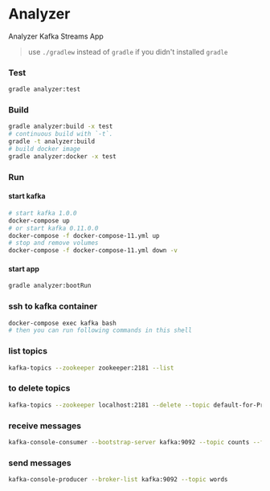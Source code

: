 Analyzer
========
Analyzer Kafka Streams App

> use `./gradlew` instead of `gradle` if you didn't installed `gradle`

### Test
```bash
gradle analyzer:test
```
### Build
```bash
gradle analyzer:build -x test 
# continuous build with `-t`. 
gradle -t analyzer:build
# build docker image
gradle analyzer:docker -x test 
```
 
### Run
#### start kafka
```bash
# start kafka 1.0.0
docker-compose up
# or start kafka 0.11.0.0
docker-compose -f docker-compose-11.yml up
# stop and remove volumes
docker-compose -f docker-compose-11.yml down -v
```

#### start app
```bash
gradle analyzer:bootRun
```

### ssh to kafka container
```bash
docker-compose exec kafka bash
# then you can run following commands in this shell
```

### list topics
```bash
kafka-topics --zookeeper zookeeper:2181 --list
```

### to delete topics
```bash
kafka-topics --zookeeper localhost:2181 --delete --topic default-for-ProductCounts-changelog
```

### receive messages
```bash
kafka-console-consumer --bootstrap-server kafka:9092 --topic counts --from-beginning --property print.key=true
```

### send messages
```bash
kafka-console-producer --broker-list kafka:9092 --topic words
```
